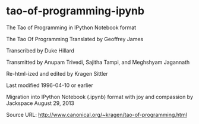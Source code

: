 tao-of-programming-ipynb
========================

The Tao of Programming in IPython Notebook format

The Tao Of Programming
Translated by Geoffrey James

Transcribed by Duke Hillard

Transmitted by Anupam Trivedi, Sajitha Tampi, and Meghshyam Jagannath

Re-html-ized and edited by Kragen Sittler

Last modified 1996-04-10 or earlier

Migration into IPython Notebook (.ipynb) format with joy and compassion by Jackspace August 29, 2013

Source URL: http://www.canonical.org/~kragen/tao-of-programming.html
